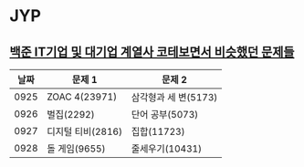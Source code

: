 # JYP
## [백준 IT기업 및 대기업 계열사 코테보면서 비슷했던 문제들](https://www.acmicpc.net/workbook/view/8708)

| 날짜  | 문제 1       | 문제 2          |
|-------|-----------------|--------------------|
| 0925  | ZOAC 4(23971)   | 삼각형과 세 변(5173) |
| 0926  | 벌집(2292)      | 단어 공부(5073)     |
| 0927  | 디지털 티비(2816)      | 집합(11723)     |
| 0928  | 돌 게임(9655)      | 줄세우기(10431)     |